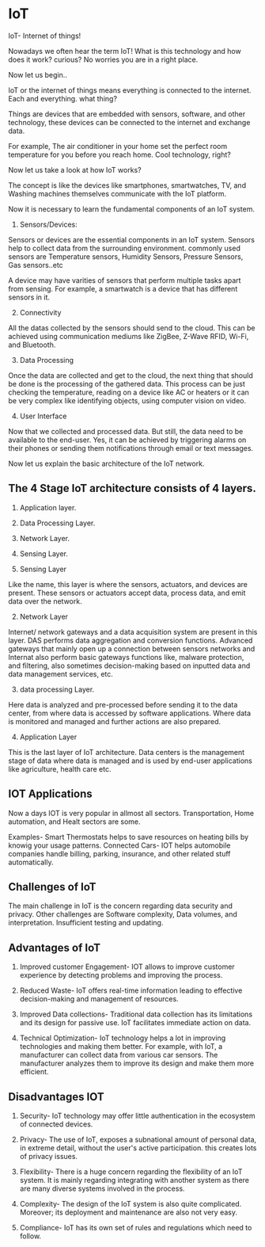 # IoT #

IoT- Internet of things!

Nowadays we often hear the term IoT! 
What is this technology and how does it work? 
curious? No worries you are in a right place.

Now let us begin..

IoT or the internet of things means everything is connected to the internet.
Each and everything. what thing?

Things are devices that are embedded with sensors, software, and other technology, these devices can be connected to the internet and exchange data.

For example, The air conditioner in your home set the perfect room temperature for you before you reach home. Cool technology, right? 

Now let us take a look at how IoT works?

The concept is like the devices like smartphones, smartwatches, TV, and Washing machines themselves communicate with the IoT platform.

Now it is necessary to learn the fundamental components of an IoT system.

1) Sensors/Devices:

Sensors or devices are the essential components in an IoT system. Sensors help to collect data from the surrounding environment.
commonly used sensors are Temperature sensors, Humidity Sensors, Pressure Sensors, Gas sensors..etc

A device may have varities of sensors that perform multiple tasks apart from sensing. For example, a smartwatch is a device that has different sensors in it.

2) Connectivity

All the datas collected by the sensors should send to the cloud. This can be achieved using communication mediums like ZigBee, Z-Wave RFID, Wi-Fi, and Bluetooth.

3) Data Processing

Once the data are collected and get to the cloud, the next thing that should be done is the processing of the gathered data.
This process can be just checking the temperature, reading on a device like AC or heaters or it can be very complex like identifying objects, using computer vision on video.

4) User Interface

Now that we collected and processed data. But still, the data need to be available to the end-user. Yes, it can be achieved by triggering alarms on their phones or sending them notifications through email or text messages.

Now let us explain the basic architecture of the IoT network.

## The 4 Stage IoT architecture consists of 4 layers. ##

1. Application layer.
2. Data Processing Layer.
3. Network Layer.
4. Sensing Layer.


1. Sensing Layer

Like the name, this layer is where the sensors, actuators, and devices are present.
These sensors or actuators accept data, process data, and emit data over the network.

2. Network Layer

Internet/ network gateways and a data acquisition system are present in this layer.
DAS performs data aggregation and conversion functions. 
Advanced gateways that mainly open up a connection between sensors networks and Internat also perform  basic gateways functions like,  malware protection, 
and filtering, also sometimes decision-making based on inputted data and data management services, etc.

3. data processing Layer.

Here data is analyzed and pre-processed before sending it to the data center, from where data is accessed by software applications.
Where data is monitored and managed and further actions are also prepared. 

4. Application Layer

This is the last layer of IoT architecture. Data centers is the management stage of data where data is managed and is used by end-user applications like agriculture, health care etc.

## IOT Applications ##

Now a days IOT is very popular in allmost all sectors. Transportation, Home automation, and Healt sectors are some.

Examples- Smart Thermostats helps to save resources on heating bills by knowig your usage patterns.
          Connected Cars- IOT helps automobile companies handle billing, parking, insurance, and other related stuff automatically.
          
## Challenges of IoT ##

The main challenge in IoT is the concern regarding data security and privacy.
Other challenges are Software complexity, Data volumes, and interpretation. Insufficient testing and updating.

## Advantages of IoT ##

1. Improved customer Engagement- IOT allows to improve customer experience by detecting problems and improving the process.

2. Reduced Waste- IoT offers real-time information leading to effective decision-making and management of resources.

3. Improved Data collections- Traditional data collection has its limitations and its design for passive use. IoT facilitates immediate action on data.

4. Technical Optimization- IoT technology helps a lot in improving technologies and making them better. For example, with IoT, a manufacturer can collect data from various car sensors.
The manufacturer analyzes them to improve its design and make them more efficient.

## Disadvantages IOT ##

1. Security- IoT technology may offer little authentication in the ecosystem of connected devices.

2. Privacy- The use of IoT, exposes a subnational amount of personal data, in extreme detail, without the user's active participation. this creates lots of privacy issues.

3. Flexibility- There is a huge concern regarding the flexibility of an IoT system. It is mainly regarding integrating with another system as there are many diverse systems involved in the process.

4. Complexity- The design of the IoT system is also quite complicated. Moreover; its deployment and maintenance are also not very easy.

5. Compliance- IoT has its own set of rules and regulations which need to follow.
